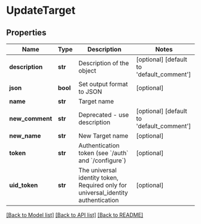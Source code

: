 # UpdateTarget

## Properties
Name | Type | Description | Notes
------------ | ------------- | ------------- | -------------
**description** | **str** | Description of the object | [optional] [default to 'default_comment']
**json** | **bool** | Set output format to JSON | [optional] 
**name** | **str** | Target name | 
**new_comment** | **str** | Deprecated - use description | [optional] [default to 'default_comment']
**new_name** | **str** | New Target name | [optional] 
**token** | **str** | Authentication token (see &#x60;/auth&#x60; and &#x60;/configure&#x60;) | [optional] 
**uid_token** | **str** | The universal identity token, Required only for universal_identity authentication | [optional] 

[[Back to Model list]](../README.md#documentation-for-models) [[Back to API list]](../README.md#documentation-for-api-endpoints) [[Back to README]](../README.md)


